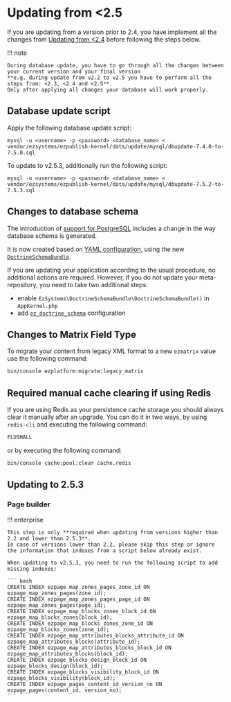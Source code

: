 # Updating from <2.5
    
If you are updating from a version prior to 2.4, you have implement all the changes from [Updating from <2.4](4_update_2.4.md) before following the steps below.

!!! note

    During database update, you have to go through all the changes between your current version and your final version
    **e.g. during update from v2.2 to v2.5 you have to perform all the steps from: <2.3, <2.4 and <2.5**.
    Only after applying all changes your database will work properly.

## Database update script

Apply the following database update script:

`mysql -u <username> -p <password> <database_name> < vendor/ezsystems/ezpublish-kernel/data/update/mysql/dbupdate-7.4.0-to-7.5.0.sql`

To update to v2.5.3, additionally run the following script:

`mysql -u <username> -p <password> <database_name> < vendor/ezsystems/ezpublish-kernel/data/update/mysql/dbupdate-7.5.2-to-7.5.3.sql`

## Changes to database schema

The introduction of [support for PostgreSQL](../guide/databases.md#using-postgresql) includes a change in the way database schema is generated.

It is now created based on [YAML configuration](https://github.com/ezsystems/ezpublish-kernel/blob/master/eZ/Bundle/EzPublishCoreBundle/Resources/config/storage/legacy/schema.yaml), using the new [`DoctrineSchemaBundle`](https://github.com/ezsystems/doctrine-dbal-schema).

If you are updating your application according to the usual procedure, no additional actions are required.
However, if you do not update your meta-repository, you need to take two additional steps:

- enable `EzSystems\DoctrineSchemaBundle\DoctrineSchemaBundle()` in `AppKernel.php`
- add [`ez_doctrine_schema`](https://github.com/ezsystems/ezplatform/blob/2.5/app/config/config.yml#L33) configuration

## Changes to Matrix Field Type

To migrate your content from legacy XML format to a new `ezmatrix` value use the following command:

```bash
bin/console ezplatform:migrate:legacy_matrix
```

## Required manual cache clearing if using Redis

If you are using Redis as your persistence cache storage you should always clear it manually after an upgrade.
You can do it in two ways, by using `redis-cli` and executing the following command:

```bash
FLUSHALL
```

or by executing the following command:

```bash
bin/console cache:pool:clear cache.redis
```

## Updating to 2.5.3

### Page builder

!!! enterprise

    This step is only **required when updating from versions higher than 2.2 and lower than 2.5.3**.
    In case of versions lower than 2.2, please skip this step or ignore the information that indexes from a script below already exist.
    
    When updating to v2.5.3, you need to run the following script to add missing indexes:
    
    ``` bash
    CREATE INDEX ezpage_map_zones_pages_zone_id ON ezpage_map_zones_pages(zone_id);
    CREATE INDEX ezpage_map_zones_pages_page_id ON ezpage_map_zones_pages(page_id);
    CREATE INDEX ezpage_map_blocks_zones_block_id ON ezpage_map_blocks_zones(block_id);
    CREATE INDEX ezpage_map_blocks_zones_zone_id ON ezpage_map_blocks_zones(zone_id);
    CREATE INDEX ezpage_map_attributes_blocks_attribute_id ON ezpage_map_attributes_blocks(attribute_id);
    CREATE INDEX ezpage_map_attributes_blocks_block_id ON ezpage_map_attributes_blocks(block_id);
    CREATE INDEX ezpage_blocks_design_block_id ON ezpage_blocks_design(block_id);
    CREATE INDEX ezpage_blocks_visibility_block_id ON ezpage_blocks_visibility(block_id);
    CREATE INDEX ezpage_pages_content_id_version_no ON ezpage_pages(content_id, version_no);
    ```
    
